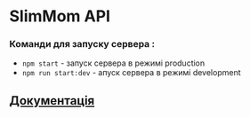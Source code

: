 # SlimMom API

### Команди для запуску сервера :

- `npm start` - запуск сервера в режимі production
- `npm run start:dev` - апуск сервера в режимі development

## [Документація](https://slim-moms.herokuapp.com/api/docs)

